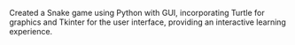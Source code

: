 Created a Snake game using Python with GUI, incorporating Turtle for graphics and Tkinter for the user interface, providing an interactive learning experience.
